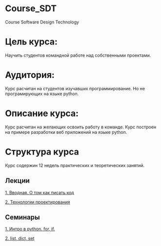 # Course_SDT
Course Software Design Technology

# Цель курса:

Научить студентов командной работе над собственными проектами.

# Аудитория:

Курс расчитан на студентов изучавших программирование. Но не програмирующих на языке python.

# Описание курса:

Курс расчитан на желающих освоить работу в команде. Курс построен на примере разработки веб приложений на языке python.



# Структура курса

Курс содержин 12 недель практических и теоретических занятий.

Лекции
-------

  [1. Вводная. О том как писать код](/lections/1.intro.md)

  [2. Технологии проектирования](/lections/2.development.md)

Семинары
--------

  [1. Интро в  python. for, if.](/lab/1.intro.md)

  [2. list, dict, set](/lab/2.multiple.md)
